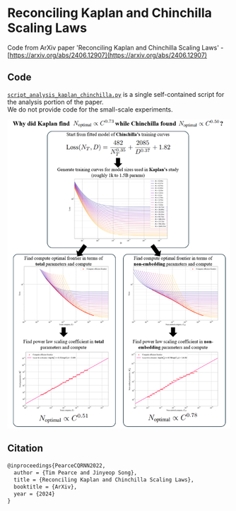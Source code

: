 # Reconciling Kaplan and Chinchilla Scaling Laws
Code from ArXiv paper 'Reconciling Kaplan and Chinchilla Scaling Laws' - [https://arxiv.org/abs/2406.12907](https://arxiv.org/abs/2406.12907) 

## Code
[```script_analysis_kaplan_chinchilla.py```](script_analysis_kaplan_chinchilla.py) is a single self-contained script for the analysis portion of the paper.  
We do not provide code for the small-scale experiments.

<img height="700" src="kap_chin_splash.png">

## Citation
```
@inproceedings{PearceCQRNN2022,
  author = {Tim Pearce and Jinyeop Song},
  title = {Reconciling Kaplan and Chinchilla Scaling Laws},
  booktitle = {ArXiv},
  year = {2024}
}
```
